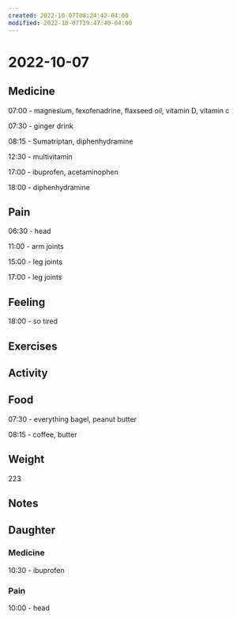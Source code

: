 ```yaml
---
created: 2022-10-07T08:24:42-04:00
modified: 2022-10-07T19:47:40-04:00
---
```


# 2022-10-07

## Medicine

07:00 - magnesium, fexofenadrine, flaxseed oil, vitamin D, vitamin c

07:30 - ginger drink

08:15 - Sumatriptan, diphenhydramine 

12:30 - multivitamin 

17:00 - ibuprofen, acetaminophen

18:00 - diphenhydramine 

## Pain

06:30 - head

11:00 - arm joints

15:00 - leg joints

17:00 - leg joints

## Feeling

18:00 - so tired

## Exercises


## Activity


## Food

07:30 - everything bagel, peanut butter

08:15 - coffee, butter 

## Weight

223

## Notes


## Daughter


### Medicine

10:30 - ibuprofen 

### Pain

10:00 - head
